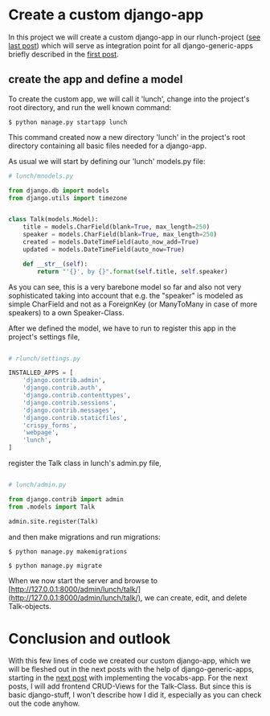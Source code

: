 # Create a custom django-app

In this project we will create a custom django-app in our rlunch-project ([see last post](../part-2-webpage)) which will serve as integration point for all django-generic-apps briefly described in the [first post](../part-1-gettings-started).

## create the app and define a model

To create the custom app, we will call it 'lunch', change into the project's root directory, and run the well known command:

`$ python manage.py startapp lunch`

This command created now a new directory 'lunch' in the project's root directory containing all basic files needed for a django-app.

As usual we will start by defining our 'lunch' models.py file:


```python
# lunch/mnodels.py

from django.db import models
from django.utils import timezone


class Talk(models.Model):
    title = models.CharField(blank=True, max_length=250)
    speaker = models.CharField(blank=True, max_length=250)
    created = models.DateTimeField(auto_now_add=True)
    updated = models.DateTimeField(auto_now=True)

    def __str__(self):
        return "'{}', by {}".format(self.title, self.speaker)

```

As you can see, this is a very barebone model so far and also not very sophisticated taking into account that e.g. the "speaker" is modeled as simple CharField and not as a ForeignKey (or ManyToMany in case of more speakers) to a own Speaker-Class.

After we defined the model, we have to run to register this app in the project's settings file,

```python

# rlunch/settings.py

INSTALLED_APPS = [
    'django.contrib.admin',
    'django.contrib.auth',
    'django.contrib.contenttypes',
    'django.contrib.sessions',
    'django.contrib.messages',
    'django.contrib.staticfiles',
    'crispy_forms',
    'webpage',
    'lunch',
]
```

register the Talk class in lunch's admin.py file,

```python

# lunch/admin.py

from django.contrib import admin
from .models import Talk

admin.site.register(Talk)

```

and then make migrations and run migrations:

`$ python manage.py makemigrations`

`$ python manage.py migrate`

When we now start the server and browse to [http://127.0.0.1:8000/admin/lunch/talk/](http://127.0.0.1:8000/admin/lunch/talk/), we can create, edit, and delete Talk-objects.

# Conclusion and outlook

With this few lines of code we created our custom django-app, which we will be fleshed out in the next posts with the help of django-generic-apps, starting in the [next post](../part-4-vocabs-app) with implementing the vocabs-app.
For the next posts, I will add frontend CRUD-Views for the Talk-Class. But since this is basic django-stuff, I won't describe how I did it, especially as you can check out the code anyhow.

